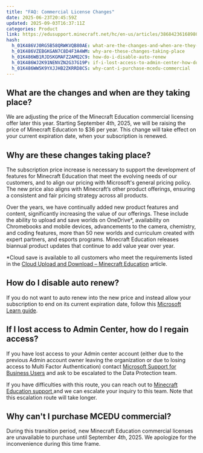 ```yaml
---
title: "FAQ: Commercial License Changes"
date: 2025-06-23T20:45:59Z
updated: 2025-09-03T16:37:11Z
categories: Product
link: https://edusupport.minecraft.net/hc/en-us/articles/38684236168980-FAQ-Commercial-License-Changes
hash:
  h_01K486VJ0RG5B58QRWKVQB80AE: what-are-the-changes-and-when-are-they-taking-place
  h_01K486VZEBGKGAN7C8D4F3A4WM: why-are-these-changes-taking-place
  h_01K486WB1RJDSKGMAFZ2AMQ2C9: how-do-i-disable-auto-renew
  h_01K486WJ2K91NENVZN2G37G19P: if-i-lost-access-to-admin-center-how-do-i-regain-access
  h_01K486WW5K9YXJJHB2ZKRRD8CS: why-cant-i-purchase-mcedu-commercial
---
```


## What are the changes and when are they taking place?

We are adjusting the price of the Minecraft Education commercial licensing offer later this year. Starting September 4th, 2025, we will be raising the price of Minecraft Education to \$36 per year. This change will take effect on your current expiration date, when your subscription is renewed. 

## Why are these changes taking place?

The subscription price increase is necessary to support the development of features for Minecraft Education that meet the evolving needs of our customers, and to align our pricing with Microsoft's general pricing policy. The new price also aligns with Minecraft’s other product offerings, ensuring a consistent and fair pricing strategy across all products.

Over the years, we have continually added new product features and content, significantly increasing the value of our offerings. These include the ability to upload and save worlds on OneDrive\*, availability on Chromebooks and mobile devices, advancements to the camera, chemistry, and coding features, more than 50 new worlds and curriculum created with expert partners, and esports programs. Minecraft Education releases biannual product updates that continue to add value year over year.

\*Cloud save is available to all customers who meet the requirements listed in the [Cloud Upload and Download – Minecraft Education](../Game-Features/Cloud-Upload-and-Download.md) article.

## How do I disable auto renew?

If you do not want to auto renew into the new price and instead allow your subscription to end on its current expiration date, follow this [Microsoft Learn guide](https://learn.microsoft.com/en-us/microsoft-365/commerce/subscriptions/renew-your-subscription?view=o365-worldwide).

## If I lost access to Admin Center, how do I regain access?

If you have lost access to your Admin center account (either due to the previous Admin account owner leaving the organization or due to losing access to Multi Factor Authentication) contact [Microsoft Support for Business Users](https://support.microsoft.com/en-us/topic/customer-service-phone-numbers-c0389ade-5640-e588-8b0e-28de8afeb3f2) and ask to be escalated to the Data Protection team.

If you have difficulties with this route, you can reach out to [Minecraft Education support ](https://aka.ms/MEE_New_Request)and we can escalate your inquiry to this team. Note that this escalation route will take longer. 

## Why can't I purchase MCEDU commercial?

During this transition period, new Minecraft Education commercial licenses are unavailable to purchase until September 4th, 2025. We apologize for the inconvenience during this time frame.
